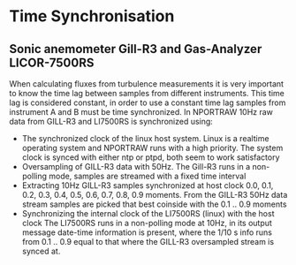 # Time Synchronisation 
## Sonic anemometer Gill-R3 and Gas-Analyzer LICOR-7500RS

When calculating fluxes from turbulence measurements it is very important to know the time lag between samples from different instruments.  This time lag is considered constant, in order to use a constant time lag samples from instrument A and B must be time synchronized. In NPORTRAW 10Hz raw data from GILL-R3 and LI7500RS is synchronized using:
* The synchronized clock of the linux host system.
Linux is a realtime operating system and NPORTRAW runs with a high priority. The system clock is synced with either ntp or ptpd, both seem to work satisfactory
* Oversampling of GILL-R3 data with 50Hz.
The Gill-R3 runs in a non-polling mode, samples are streamed with a fixed time interval
* Extracting 10Hz GILL-R3 samples synchronized at host clock 0.0, 0.1, 0.2, 0.3, 0.4, 0.5, 0.6, 0.7, 0.8, 0.9 moments.
From the GILL-R3 50Hz data stream samples are picked that best coinside with the 0.1 .. 0.9 moments 
* Synchronizing the internal clock of the LI7500RS (linux) with the host clock
The LI7500RS runs in a non-polling mode at 10Hz, in its output message date-time information is present, where the 1/10 s info runs from 0.1 .. 0.9 equal to that where the GILL-R3 oversampled stream is synced at. 
